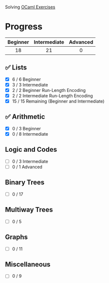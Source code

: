 Solving [OCaml Exercises](https://ocaml.org/exercises)

# Progress
| Beginner | Intermediate | Advanced |
| :------: | :----------: | :------: |
| 18       | 21           | 0        |

## :white_check_mark: Lists
- [X] 6 / 6 Beginner
- [X] 3 / 3 Intermediate
- [X] 2 / 2 Beginner Run-Length Encoding
- [X] 2 / 2 Intermediate Run-Length Encoding
- [X] 15 / 15 Remaining (Beginner and Intermediate)

## :white_check_mark: Arithmetic
- [X] 0 / 3 Beginner
- [X] 0 / 8 Intermediate

## Logic and Codes
- [ ] 0 / 3 Intermediate
- [ ] 0 / 1 Advanced

## Binary Trees
- [ ] 0 / 17

## Multiway Trees
- [ ] 0 / 5

## Graphs
- [ ] 0 / 11

## Miscellaneous
- [ ] 0 / 9